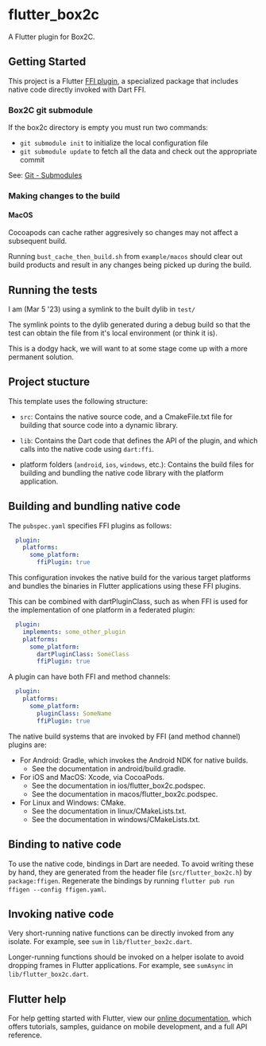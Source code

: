 # flutter_box2c

A Flutter plugin for Box2C.

## Getting Started

This project is a Flutter
[FFI plugin](https://docs.flutter.dev/development/platform-integration/c-interop),
a specialized package that includes native code directly invoked with Dart FFI.

### Box2C git submodule

If the box2c directory is empty you must run two commands:

- `git submodule init` to initialize the local configuration file
- `git submodule update` to fetch all the data and check out the appropriate commit

See: [Git - Submodules](https://git-scm.com/book/en/v2/Git-Tools-Submodules)

### Making changes to the build

#### MacOS

Cocoapods can cache rather aggresively so changes may not affect a subsequent build.

Running `bust_cache_then_build.sh` from `example/macos` should clear out build products and result in any changes being picked up during the build.

## Running the tests

I am (Mar 5 '23) using a symlink to the built dylib in `test/`

The symlink points to the dylib generated during a debug build so that
the test can obtain the file from it's local environment (or think it is).

This is a dodgy hack, we will want to at some stage come up with
a more permanent solution.

## Project stucture

This template uses the following structure:

* `src`: Contains the native source code, and a CmakeFile.txt file for building
  that source code into a dynamic library.

* `lib`: Contains the Dart code that defines the API of the plugin, and which
  calls into the native code using `dart:ffi`.

* platform folders (`android`, `ios`, `windows`, etc.): Contains the build files
  for building and bundling the native code library with the platform application.

## Building and bundling native code

The `pubspec.yaml` specifies FFI plugins as follows:

```yaml
  plugin:
    platforms:
      some_platform:
        ffiPlugin: true
```

This configuration invokes the native build for the various target platforms
and bundles the binaries in Flutter applications using these FFI plugins.

This can be combined with dartPluginClass, such as when FFI is used for the
implementation of one platform in a federated plugin:

```yaml
  plugin:
    implements: some_other_plugin
    platforms:
      some_platform:
        dartPluginClass: SomeClass
        ffiPlugin: true
```

A plugin can have both FFI and method channels:

```yaml
  plugin:
    platforms:
      some_platform:
        pluginClass: SomeName
        ffiPlugin: true
```

The native build systems that are invoked by FFI (and method channel) plugins are:

* For Android: Gradle, which invokes the Android NDK for native builds.
  * See the documentation in android/build.gradle.
* For iOS and MacOS: Xcode, via CocoaPods.
  * See the documentation in ios/flutter_box2c.podspec.
  * See the documentation in macos/flutter_box2c.podspec.
* For Linux and Windows: CMake.
  * See the documentation in linux/CMakeLists.txt.
  * See the documentation in windows/CMakeLists.txt.

## Binding to native code

To use the native code, bindings in Dart are needed.
To avoid writing these by hand, they are generated from the header file
(`src/flutter_box2c.h`) by `package:ffigen`.
Regenerate the bindings by running `flutter pub run ffigen --config ffigen.yaml`.

## Invoking native code

Very short-running native functions can be directly invoked from any isolate.
For example, see `sum` in `lib/flutter_box2c.dart`.

Longer-running functions should be invoked on a helper isolate to avoid
dropping frames in Flutter applications.
For example, see `sumAsync` in `lib/flutter_box2c.dart`.

## Flutter help

For help getting started with Flutter, view our
[online documentation](https://flutter.dev/docs), which offers tutorials,
samples, guidance on mobile development, and a full API reference.

